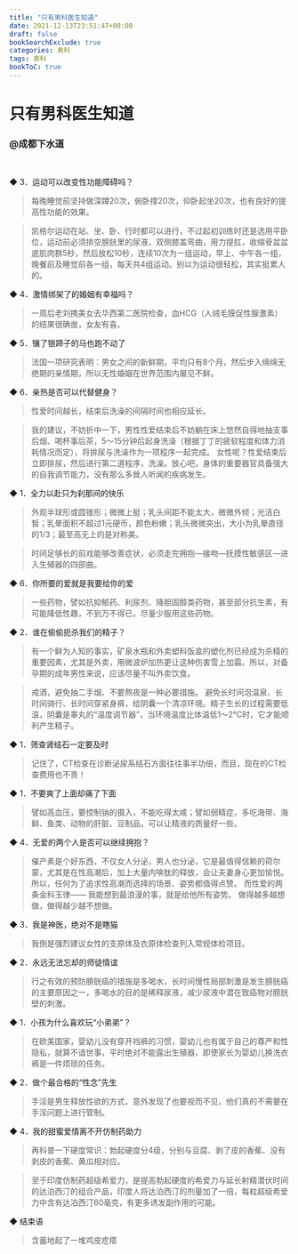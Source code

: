 ```yaml
---
title: "只有男科医生知道"
date: 2021-12-13T23:51:47+08:00
draft: false
bookSearchExclude: true
categories: 男科
tags: 男科
bookToC: true
---
```


# 只有男科医生知道
### @成都下水道

<br/>

◆ 3．运动可以改变性功能障碍吗？

> 每晚睡觉前坚持做深蹲20次，俯卧撑20次，仰卧起坐20次，也有良好的提高性功能的效果。

> 凯格尔运动在站、坐、卧、行时都可以进行，不过起初训练时还是选用平卧位，运动前必须排空膀胱里的尿液，双侧膝盖弯曲，用力提肛，收缩骨盆盆底肌肉群5秒，然后放松10秒，连续10次为一组运动，早上、中午各一组，晚餐前及睡觉前各一组，每天共4组运动。别以为运动很轻松，其实挺累人的。


◆ 4．激情绑架了的婚姻有幸福吗？

> 一周后老刘携美女去华西第二医院检查，血HCG（人绒毛膜促性腺激素）的结果很确凿，女友有喜。


◆ 5．镶了银蹄子的马也跑不动了

> 法国一项研究表明：男女之间的新鲜期，平均只有8个月，然后步入绵绵无绝期的亲情期，所以无性婚姻在世界范围内屡见不鲜。


◆ 6．亲热是否可以代替健身？

> 性爱时间越长，结束后洗澡的间隔时间也相应延长。

> 我的建议，不妨折中一下，男性性爱结束后不妨躺在床上悠然自得地抽支事后烟、喝杯事后茶，5～15分钟后起身洗澡（根据丁丁的疲软程度和体力消耗情况而定），将排尿与洗澡作为一项程序一起完成。
女性呢？性爱结束后立即排尿，然后进行第二道程序，洗澡。放心吧，身体的重要器官具备强大的自我调节能力，没有那么多耸人听闻的疾病发生。


◆ 1．全力以赴只为刹那间的快乐

> 外观半球形或圆锥形；微微上挺；乳头间距不能太大，微微外倾；光洁白皙；乳晕面积不超过1元硬币，颜色粉嫩；乳头微微突出，大小为乳晕直径的1/3；最至高无上的是对称美。

> 时间足够长的前戏能够改善症状，必须走完拥抱—接吻—抚摸性敏感区—进入生殖器的四部曲。


◆ 6．你所要的爱就是我要给你的爱

> 一些药物，譬如抗抑郁药、利尿剂、降胆固醇类药物，甚至部分抗生素，有可能降低性趣，不到万不得已，尽量少服用这些药物。


◆ 2．谁在偷偷扼杀我们的精子？

> 有一个鲜为人知的事实，矿泉水瓶和外卖塑料饭盒的塑化剂已经成为杀精的重要因素，尤其是外卖，用微波炉加热更让这种伤害雪上加霜。所以，对备孕期的成年男性来说，应该尽量不叫外卖饮食。

> 戒酒，避免抽二手烟、不要熬夜是一种必要措施。
避免长时间泡温泉、长时间骑行、长时间穿紧身裤，给阴囊一个清凉环境。精子生长的过程需要低温，阴囊是睾丸的“温度调节器”，当环境温度比体温低1～2℃时，它才能顺利产生精子。


◆ 1．筛查肾结石一定要及时

> 记住了，CT检查在诊断泌尿系结石方面往往事半功倍，而且，现在的CT检查费用也不贵！


◆ 1．不要爽了上面却痛了下面

> 譬如高血压，要控制钠的摄入，不能吃得太咸；譬如弱精症，多吃海带、海鲜、鱼类、动物的肝脏、豆制品，可以让精液的质量好一些。


◆ 4．无爱的两个人是否可以继续拥抱？

> 催产素是个好东西，不仅女人分泌，男人也分泌，它是最值得信赖的荷尔蒙，尤其是在性高潮后，加上大量内啡肽的释放，会让夫妻身心更加愉悦。所以，任何为了追求性高潮而选择的场景、姿势都值得点赞。
而性爱的两条金科玉律——
我能想到最浪漫的事，就是给他所有姿势。
做得越多越想做，做得越少越不想做。


◆ 3．我是神医，绝对不是瞎猫

> 我倒是强烈建议女性的支原体及衣原体检查列入常规体检项目。


◆ 2．永远无法忘却的师徒情谊

> 行之有效的预防膀胱癌的措施是多喝水，长时间慢性局部刺激是发生膀胱癌的主要原因之一，多喝水的目的是稀释尿液，减少尿液中潜在致癌物对膀胱壁的刺激。


◆ 1．小孩为什么喜欢玩“小弟弟”？

> 在欧美国家，婴幼儿没有穿开裆裤的习惯，婴幼儿也有属于自己的尊严和性隐私，就算不谙世事，平时绝对不能露出生殖器，即使家长为婴幼儿换洗衣裤是一件烦琐的任务。


◆ 2．做个最合格的“性念”先生

> 手淫是男生释放性欲的方式，意外发现了也要视而不见，他们真的不需要在手淫问题上进行管制。


◆ 4．我的甜蜜爱情离不开仿制药助力

> 再科普一下硬度常识：勃起硬度分4级，分别与豆腐、剥了皮的香蕉、没有剥皮的香蕉、黄瓜相对应。

> 至于印度仿制药超级希爱力，是提高勃起硬度的希爱力与延长射精潜伏时间的达泊西汀的组合产品，印度人将达泊西汀的剂量加了一倍，每粒超级希爱力中含有达泊西汀60毫克，有更多诱发副作用的可能。


◆ 结束语

> 含蓄地起了一堆鸡皮疙瘩